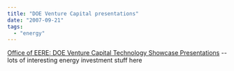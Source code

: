 ```yaml
---
title: "DOE Venture Capital presentations"
date: "2007-09-21"
tags: 
  - "energy"
---
```


[Office of EERE: DOE Venture Capital Technology Showcase Presentations](http://www1.eere.energy.gov/office_eere/vc.html "Office of EERE: DOE Venture Capital Technology Showcase Presentations") -- lots of interesting energy investment stuff here
